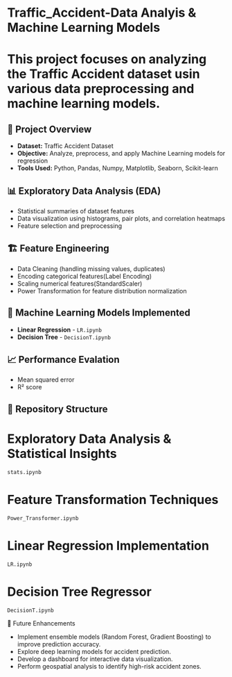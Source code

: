 # Traffic_Accident-Data Analyis & Machine Learning Models
# This project focuses on analyzing the Traffic Accident dataset usin various data preprocessing and machine learning models.

## 📌 Project Overview
 -  **Dataset:** Traffic Accident Dataset
 -  **Objective:** Analyze, preprocess, and apply Machine Learning models for regression
 -  **Tools Used:**  Python, Pandas, Numpy, Matplotlib, Seaborn, Scikit-learn

## 📊 Exploratory Data Analysis (EDA)
 - Statistical summaries of dataset features
 - Data visualization using histograms, pair plots, and correlation heatmaps
 - Feature selection and preprocessing

 ## 🏗️ Feature Engineering
  - Data Cleaning (handling missing values, duplicates)
  - Encoding categorical features(Label Encoding)
  - Scaling numerical features(StandardScaler)
  - Power Transformation for feature distribution normalization

## 🤖 Machine Learning Models Implemented
  -  **Linear Regression** - `LR.ipynb`
  -  **Decision Tree** - `DecisionT.ipynb`

## 📈  Performance Evalation
  - Mean squared error
  - R² score

## 📂 Repository Structure
 # Exploratory Data Analysis & Statistical Insights  
    stats.ipynb
 # Feature Transformation Techniques 
    Power_Transformer.ipynb
 # Linear Regression Implementation
    LR.ipynb
 # Decision Tree Regressor
    DecisionT.ipynb

   📌 Future Enhancements
  - Implement ensemble models (Random Forest, Gradient Boosting) to improve prediction accuracy.
  - Explore deep learning models for accident prediction.
  - Develop a dashboard for interactive data visualization.
  - Perform geospatial analysis to identify high-risk accident zones.
